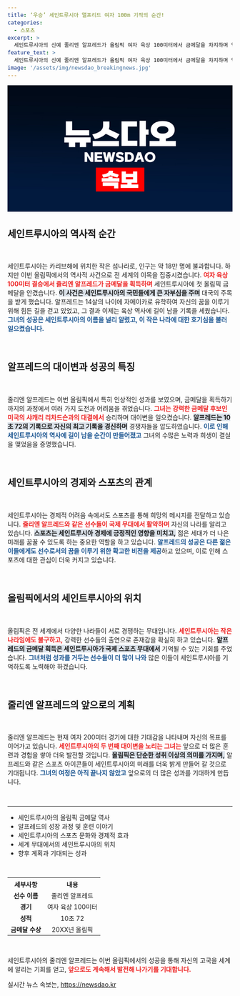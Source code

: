 ```yaml
---
title: ‘우승’ 세인트루시아 앨프리드 여자 100m 기적의 순간!
categories:
  - 스포츠
excerpt: >
  세인트루시아의 신예 줄리엔 알프레드가 올림픽 여자 육상 100미터에서 금메달을 차지하며 역사적인 순간을 만들어냈습니다. 생소한 섬나라의 이름이 전 세계에 알려진 이 대이변, 그 배경에 궁금증이 쏠리고 있습니다!
feature_text: >
  세인트루시아의 신예 줄리엔 알프레드가 올림픽 여자 육상 100미터에서 금메달을 차지하며 역사적인 순간을 만들어냈습니다. 생소한 섬나라의 이름이 전 세계에 알려진 이 대이변, 그 배경에 궁금증이 쏠리고 있습니다!
image: '/assets/img/newsdao_breakingnews.jpg'
---
```


<p><img src="/assets/img/newsdao_breakingnews.jpg" alt="ranknews 속보" /></p>

<h2 data-ke-size="size26">세인트루시아의 역사적 순간</h2>

<p data-ke-size="size16">&nbsp;</p>

<p>세인트루시아는 카리브해에 위치한 작은 섬나라로, 인구는 약 18만 명에 불과합니다. 하지만 이번 올림픽에서의 역사적 사건으로 전 세계의 이목을 집중시켰습니다. <b><span style="color: #ee2323;">여자 육상 100미터 결승에서 줄리엔 알프레드가 금메달을 획득하며</span></b> 세인트루시아에 첫 올림픽 금메달을 안겼습니다. <b><span style="background-color: #21538527;">이 사건은 세인트루시아의 국민들에게 큰 자부심을 주며</span></b> 대국의 주목을 받게 했습니다. 알프레드는 14살의 나이에 자메이카로 유학하여 자신의 꿈을 이루기 위해 힘든 길을 걷고 있었고, 그 결과 이제는 육상 역사에 길이 남을 기록을 세웠습니다. <b><span style="color: #1a5490;">그녀의 성공은 세인트루시아의 이름을 널리 알렸고, 이 작은 나라에 대한 호기심을 불러일으켰습니다.</span></b></p>

<p data-ke-size="size16">&nbsp;</p>

<h2 data-ke-size="size26">알프레드의 대이변과 성공의 특징</h2>

<p data-ke-size="size16">&nbsp;</p>

<p>줄리엔 알프레드는 이번 올림픽에서 특히 인상적인 성과를 보였으며, 금메달을 획득하기까지의 과정에서 여러 가지 도전과 어려움을 겪었습니다. <b><span style="color: #ee2323;">그녀는 강력한 금메달 후보인 미국의 샤캐리 리차드슨과의 대결에서</span></b> 승리하며 대이변을 일으켰습니다. <b><span style="background-color: #21538527;">알프레드는 10초 72의 기록으로 자신의 최고 기록을 경신하며</span></b> 경쟁자들을 압도하였습니다. <b><span style="color: #1a5490;">이로 인해 세인트루시아의 역사에 길이 남을 순간이 만들어졌고</span></b> 그녀의 수많은 노력과 희생이 결실을 맺었음을 증명했습니다.</p>

<p data-ke-size="size16">&nbsp;</p>

<h2 data-ke-size="size26">세인트루시아의 경제와 스포츠의 관계</h2>

<p data-ke-size="size16">&nbsp;</p>

<p>세인트루시아는 경제적 어려움 속에서도 스포츠를 통해 희망의 메시지를 전달하고 있습니다. <b><span style="color: #ee2323;">줄리엔 알프레드와 같은 선수들이 국제 무대에서 활약하며</span></b> 자신의 나라를 알리고 있습니다. <b><span style="background-color: #21538527;">스포츠는 세인트루시아 경제에 긍정적인 영향을 미치고,</span></b> 젊은 세대가 더 나은 미래를 꿈꿀 수 있도록 하는 중요한 역할을 하고 있습니다. <b><span style="color: #1a5490;">알프레드의 성공은 다른 젊은이들에게도 선수로서의 꿈을 이루기 위한 확고한 비전을 제공</span></b>하고 있으며, 이로 인해 스포츠에 대한 관심이 더욱 커지고 있습니다.</p>

<p data-ke-size="size16">&nbsp;</p>

<h2 data-ke-size="size26">올림픽에서의 세인트루시아의 위치</h2>

<p data-ke-size="size16">&nbsp;</p>

<p>올림픽은 전 세계에서 다양한 나라들이 서로 경쟁하는 무대입니다. <b><span style="color: #ee2323;">세인트루시아는 작은 나라임에도 불구하고,</span></b> 강력한 선수들의 출연으로 존재감을 확실히 하고 있습니다. <b><span style="background-color: #21538527;">알프레드의 금메달 획득은 세인트루시아가 국제 스포츠 무대에서</span></b> 기억될 수 있는 기회를 주었습니다. <b><span style="color: #1a5490;">그녀처럼 성과를 거두는 선수들이 더 많이 나와</span></b> 많은 이들이 세인트루시아를 기억하도록 노력해야 하겠습니다.</p>

<p data-ke-size="size16">&nbsp;</p>

<h2 data-ke-size="size26">줄리엔 알프레드의 앞으로의 계획</h2>

<p data-ke-size="size16">&nbsp;</p>

<p>줄리엔 알프레드는 현재 여자 200미터 경기에 대한 기대감을 나타내며 자신의 목표를 이어가고 있습니다. <b><span style="color: #ee2323;">세인트루시아의 두 번째 대이변을 노리는 그녀는</span></b> 앞으로 더 많은 훈련과 경험을 쌓아 더욱 발전할 것입니다. <b><span style="background-color: #21538527;">올림픽은 단순한 성취 이상의 의미를 가지며,</span></b> 알프레드와 같은 스포츠 아이콘들이 세인트루시아의 미래를 더욱 밝게 만들어 갈 것으로 기대됩니다. <b><span style="color: #1a5490;">그녀의 여정은 아직 끝나지 않았고</span></b> 앞으로의 더 많은 성과를 기대하게 만듭니다.</p>

<p data-ke-size="size16">&nbsp;</p>

<hr />

<ul>
  <li>세인트루시아의 올림픽 금메달 역사</li>
  <li>알프레드의 성장 과정 및 훈련 이야기</li>
  <li>세인트루시아의 스포츠 문화와 경제적 효과</li>
  <li>세계 무대에서의 세인트루시아의 위치</li>
  <li>향후 계획과 기대되는 성과</li>
</ul>

<p data-ke-size="size16">&nbsp;</p>

<table style="width: 100%; border-collapse: collapse;">
  <tr>
    <th style="text-align: center; height: 17px;"><b>세부사항</b></th>
    <th style="text-align: center; height: 17px;"><b>내용</b></th>
  </tr>
  <tr>
    <td style="text-align: center; height: 17px;"><b>선수 이름</b></td>
    <td style="text-align: center; height: 17px;">줄리엔 알프레드</td>
  </tr>
  <tr>
    <td style="text-align: center; height: 17px;"><b>경기</b></td>
    <td style="text-align: center; height: 17px;">여자 육상 100미터</td>
  </tr>
  <tr>
    <td style="text-align: center; height: 17px;"><b>성적</b></td>
    <td style="text-align: center; height: 17px;">10초 72</td>
  </tr>
  <tr>
    <td style="text-align: center; height: 17px;"><b>금메달 수상</b></td>
    <td style="text-align: center; height: 17px;">20XX년 올림픽</td>
  </tr>
</table>

<p data-ke-size="size16">&nbsp;</p>

<p>세인트루시아의 줄리엔 알프레드는 이번 올림픽에서의 성공을 통해 자신의 고국을 세계에 알리는 기회를 얻고, <b><span style="color: #ee2323;">앞으로도 계속해서 발전해 나가기를 기대합니다.</span></b></p>
실시간 뉴스 속보는, <a href="https://newsdao.kr" rel="dofollow">https://newsdao.kr</a>


